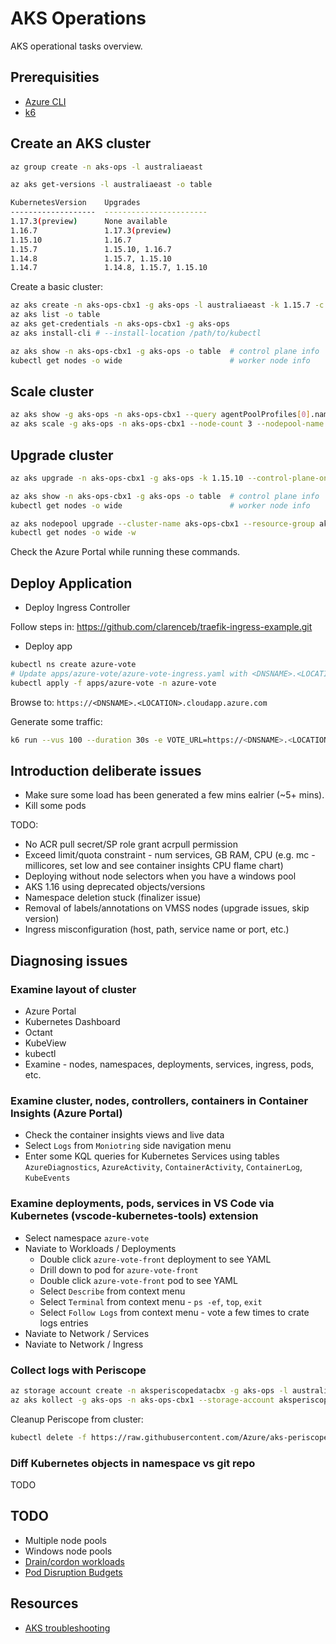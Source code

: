 AKS Operations
==============

AKS operational tasks overview.

Prerequisities
--------------

* [Azure CLI](https://docs.microsoft.com/en-us/cli/azure/install-azure-cli)
* [k6](https://k6.io/)

Create an AKS cluster
---------------------

```sh
az group create -n aks-ops -l australiaeast
```

```sh
az aks get-versions -l australiaeast -o table

KubernetesVersion    Upgrades
-------------------  -----------------------
1.17.3(preview)      None available
1.16.7               1.17.3(preview)
1.15.10              1.16.7
1.15.7               1.15.10, 1.16.7
1.14.8               1.15.7, 1.15.10
1.14.7               1.14.8, 1.15.7, 1.15.10
```

Create a basic cluster:

```sh
az aks create -n aks-ops-cbx1 -g aks-ops -l australiaeast -k 1.15.7 -c 2 -a monitoring --generate-ssh-keys
az aks list -o table
az aks get-credentials -n aks-ops-cbx1 -g aks-ops
az aks install-cli # --install-location /path/to/kubectl

az aks show -n aks-ops-cbx1 -g aks-ops -o table  # control plane info
kubectl get nodes -o wide                        # worker node info
```

Scale cluster
-------------

```sh
az aks show -g aks-ops -n aks-ops-cbx1 --query agentPoolProfiles[0].name
az aks scale -g aks-ops -n aks-ops-cbx1 --node-count 3 --nodepool-name nodepool1
```

Upgrade cluster
---------------

```sh
az aks upgrade -n aks-ops-cbx1 -g aks-ops -k 1.15.10 --control-plane-only --yes

az aks show -n aks-ops-cbx1 -g aks-ops -o table  # control plane info
kubectl get nodes -o wide                        # worker node info

az aks nodepool upgrade --cluster-name aks-ops-cbx1 --resource-group aks-ops -k 1.15.10 --name nodepool1
kubectl get nodes -o wide -w
```

Check the Azure Portal while running these commands.

Deploy Application
------------------

* Deploy Ingress Controller

Follow steps in: https://github.com/clarenceb/traefik-ingress-example.git

* Deploy app

```sh
kubectl ns create azure-vote
# Update apps/azure-vote/azure-vote-ingress.yaml with <DNSNAME>.<LOCATION> value
kubectl apply -f apps/azure-vote -n azure-vote
```

Browse to: `https://<DNSNAME>.<LOCATION>.cloudapp.azure.com`

Generate some traffic:

```sh
k6 run --vus 100 --duration 30s -e VOTE_URL=https://<DNSNAME>.<LOCATION>.cloudapp.azure.com/ generate-votes-test.js
```

Introduction deliberate issues
------------------------------

* Make sure some load has been generated a few mins ealrier (~5+ mins).
* Kill some pods

TODO:
- No ACR pull secret/SP role grant acrpull permission
- Exceed limit/quota constraint - num services, GB RAM, CPU (e.g. mc - millicores, set low and see container insights CPU flame chart)
- Deploying without node selectors when you have a windows pool
- AKS 1.16 using deprecated objects/versions
- Namespace deletion stuck (finalizer issue)
- Removal of labels/annotations on VMSS nodes (upgrade issues, skip version)
- Ingress misconfiguration (host, path, service name or port, etc.)

Diagnosing issues
-----------------

### Examine layout of cluster

* Azure Portal
* Kubernetes Dashboard
* Octant
* KubeView
* kubectl
* Examine - nodes, namespaces, deployments, services, ingress, pods, etc.

### Examine cluster, nodes, controllers, containers in Container Insights (Azure Portal)

* Check the container insights views and live data
* Select `Logs` from `Moniotring` side navigation menu
* Enter some KQL queries for Kubernetes Services using tables `AzureDiagnostics`, `AzureActivity`, `ContainerActivity`, `ContainerLog`, `KubeEvents`

### Examine deployments, pods, services in VS Code via Kubernetes (vscode-kubernetes-tools) extension

* Select namespace `azure-vote`
* Naviate to Workloads / Deployments
    * Double click `azure-vote-front` deployment to see YAML
    * Drill down to pod for `azure-vote-front`
    * Double click `azure-vote-front` pod to see YAML
    * Select `Describe` from context menu
    * Select `Terminal` from context menu - `ps -ef`, `top`, `exit`
    * Select `Follow Logs` from context menu - vote a few times to crate logs entries
* Naviate to Network / Services
* Naviate to Network / Ingress

### Collect logs with Periscope

```sh
az storage account create -n aksperiscopedatacbx -g aks-ops -l australiaeast --sku Standard_LRS --kind StorageV2 --access-tier Hot
az aks kollect -g aks-ops -n aks-ops-cbx1 --storage-account aksperiscopedatacbx --container-logs azure-vote
```

Cleanup Periscope from cluster:

```sh
kubectl delete -f https://raw.githubusercontent.com/Azure/aks-periscope/master/deployment/aks-periscope.yaml -n aks-periscope
```

### Diff Kubernetes objects in namespace vs git repo

TODO

TODO
----

* Multiple node pools
* Windows node pools
* [Drain/cordon workloads](https://kubernetes.io/docs/tasks/administer-cluster/safely-drain-node/)
* [Pod Disruption Budgets](https://kubernetes.io/docs/concepts/workloads/pods/disruptions/)

Resources
---------

* [AKS troubleshooting](https://docs.microsoft.com/en-us/azure/aks/troubleshooting)
